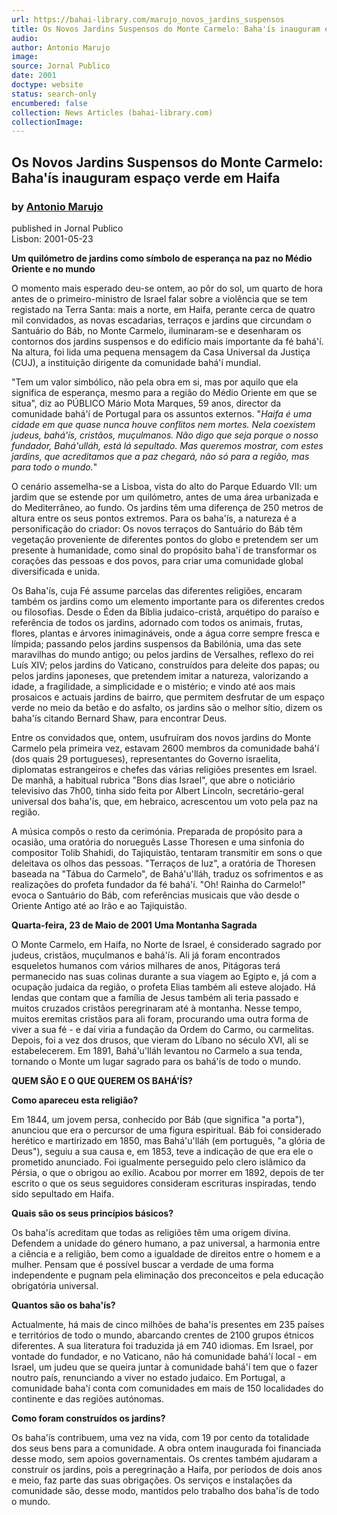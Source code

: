 ```yaml
---
url: https://bahai-library.com/marujo_novos_jardins_suspensos
title: Os Novos Jardins Suspensos do Monte Carmelo: Baha'ís inauguram espaço verde em Haifa
audio: 
author: Antonio Marujo
image: 
source: Jornal Publico
date: 2001
doctype: website
status: search-only
encumbered: false
collection: News Articles (bahai-library.com)
collectionImage: 
---
```



## Os Novos Jardins Suspensos do Monte Carmelo: Baha'ís inauguram espaço verde em Haifa

### by [Antonio Marujo](https://bahai-library.com/author/Antonio+Marujo)

published in Jornal Publico  
Lisbon: 2001-05-23


**Um quilómetro de jardins como símbolo de esperança na paz no Médio Oriente e no mundo**  
  
O momento mais esperado deu-se ontem, ao pôr do sol, um quarto de hora antes de o primeiro-ministro de Israel falar sobre a violência que se tem registado na Terra Santa: mais a norte, em Haifa, perante cerca de quatro mil convidados, as novas escadarias, terraços e jardins que circundam o Santuário do Báb, no Monte Carmelo, iluminaram-se e desenharam os contornos dos jardins suspensos e do edifício mais importante da fé bahá'í. Na altura, foi lida uma pequena mensagem da Casa Universal da Justiça (CUJ), a instituição dirigente da comunidade bahá'í mundial.  
  
"Tem um valor simbólico, não pela obra em si, mas por aquilo que ela significa de esperança, mesmo para a região do Médio Oriente em que se situa", diz ao PÚBLICO Mário Mota Marques, 59 anos, director da comunidade bahá'í de Portugal para os assuntos externos. "_Haifa é uma cidade em que quase nunca houve conflitos nem mortes. Nela coexistem judeus, bahá'ís, cristãos, muçulmanos. Não digo que seja porque o nosso fundador, Bahá'ulláh, está lá sepultado. Mas queremos mostrar, com estes jardins, que acreditamos que a paz chegará, não só para a região, mas para todo o mundo._"  
  
O cenário assemelha-se a Lisboa, vista do alto do Parque Eduardo VII: um jardim que se estende por um quilómetro, antes de uma área urbanizada e do Mediterrâneo, ao fundo. Os jardins têm uma diferença de 250 metros de altura entre os seus pontos extremos. Para os baha'ís, a natureza é a personificação do criador: Os novos terraços do Santuário do Báb têm vegetação proveniente de diferentes pontos do globo e pretendem ser um presente à humanidade, como sinal do propósito baha'í de transformar os corações das pessoas e dos povos, para criar uma comunidade global diversificada e unida.  
  
Os Baha'ís, cuja Fé assume parcelas das diferentes religiões, encaram também os jardins como um elemento importante para os diferentes credos ou filosofias. Desde o Éden da Bíblia judaico-cristã, arquétipo do paraíso e referência de todos os jardins, adornado com todos os animais, frutas, flores, plantas e árvores inimagináveis, onde a água corre sempre fresca e límpida; passando pelos jardins suspensos da Babilónia, uma das sete maravilhas do mundo antigo; ou pelos jardins de Versalhes, reflexo do rei Luís XIV; pelos jardins do Vaticano, construídos para deleite dos papas; ou pelos jardins japoneses, que pretendem imitar a natureza, valorizando a idade, a fragilidade, a simplicidade e o mistério; e vindo até aos mais prosaicos e actuais jardins de bairro, que permitem desfrutar de um espaço verde no meio da betão e do asfalto, os jardins são o melhor sítio, dizem os baha'ís citando Bernard Shaw, para encontrar Deus.  
  
Entre os convidados que, ontem, usufruíram dos novos jardins do Monte Carmelo pela primeira vez, estavam 2600 membros da comunidade bahá'í (dos quais 29 portugueses), representantes do Governo israelita, diplomatas estrangeiros e chefes das várias religiões presentes em Israel. De manhã, a habitual rubrica "Bons dias Israel", que abre o noticiário televisivo das 7h00, tinha sido feita por Albert Lincoln, secretário-geral universal dos baha'ís, que, em hebraico, acrescentou um voto pela paz na região.  
  
A música compôs o resto da cerimónia. Preparada de propósito para a ocasião, uma oratória do norueguês Lasse Thoresen e uma sinfonia do compositor Tolib Shahidi, do Tajiquistão, tentaram transmitir em sons o que deleitava os olhos das pessoas. "Terraços de luz", a oratória de Thoresen baseada na "Tábua do Carmelo", de Bahá'u'lláh, traduz os sofrimentos e as realizações do profeta fundador da fé bahá'í. "Oh! Rainha do Carmelo!" evoca o Santuário do Báb, com referências musicais que vão desde o Oriente Antigo até ao Irão e ao Tajiquistão.  
  
**Quarta-feira, 23 de Maio de 2001**
**Uma Montanha Sagrada**  
  
O Monte Carmelo, em Haifa, no Norte de Israel, é considerado sagrado por judeus, cristãos, muçulmanos e bahá'ís. Ali já foram encontrados esqueletos humanos com vários milhares de anos, Pitágoras terá permanecido nas suas colinas durante a sua viagem ao Egipto e, já com a ocupação judaica da região, o profeta Elias também ali esteve alojado. Há lendas que contam que a família de Jesus também ali teria passado e muitos cruzados cristãos peregrinaram até à montanha. Nesse tempo, muitos eremitas cristãos para ali foram, procurando uma outra forma de viver a sua fé - e daí viria a fundação da Ordem do Carmo, ou carmelitas. Depois, foi a vez dos drusos, que vieram do Líbano no século XVI, ali se estabelecerem. Em 1891, Bahá'u'lláh levantou no Carmelo a sua tenda, tornando o Monte um lugar sagrado para os bahá'ís de todo o mundo.  
  
**QUEM SÃO E O QUE QUEREM OS BAHÁ'ÍS?**
  
**Como apareceu esta religião?**  
  
Em 1844, um jovem persa, conhecido por Báb (que significa "a porta"), anunciou que era o percursor de uma figura espiritual. Báb foi considerado herético e martirizado em 1850, mas Bahá'u'lláh (em português, "a glória de Deus"), seguiu a sua causa e, em 1853, teve a indicação de que era ele o prometido anunciado. Foi igualmente perseguido pelo clero islâmico da Pérsia, o que o obrigou ao exílio. Acabou por morrer em 1892, depois de ter escrito o que os seus seguidores consideram escrituras inspiradas, tendo sido sepultado em Haifa.  
  
**Quais são os seus princípios básicos?**  
  
Os baha'ís acreditam que todas as religiões têm uma origem divina. Defendem a unidade do género humano, a paz universal, a harmonia entre a ciência e a religião, bem como a igualdade de direitos entre o homem e a mulher. Pensam que é possível buscar a verdade de uma forma independente e pugnam pela eliminação dos preconceitos e pela educação obrigatória universal.  
  
**Quantos são os baha'ís?**  
  
Actualmente, há mais de cinco milhões de baha'ís presentes em 235 países e territórios de todo o mundo, abarcando crentes de 2100 grupos étnicos diferentes. A sua literatura foi traduzida já em 740 idiomas. Em Israel, por vontade do fundador, e no Vaticano, não há comunidade bahá'í local - em Israel, um judeu que se queira juntar à comunidade bahá'í tem que o fazer noutro país, renunciando a viver no estado judaico. Em Portugal, a comunidade baha'í conta com comunidades em mais de 150 localidades do continente e das regiões autónomas.  
  
**Como foram construídos os jardins?**  
  
Os baha'ís contribuem, uma vez na vida, com 19 por cento da totalidade dos seus bens para a comunidade. A obra ontem inaugurada foi financiada desse modo, sem apoios governamentais. Os crentes também ajudaram a construir os jardins, pois a peregrinação a Haifa, por períodos de dois anos e meio, faz parte das suas obrigações. Os serviços e instalações da comunidade são, desse modo, mantidos pelo trabalho dos baha'ís de todo o mundo.